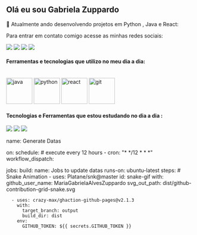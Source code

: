  ## Olá eu sou Gabriela Zuppardo 

 📖 Atualmente ando desenvolvendo projetos em Python , Java e React: 


Para entrar em contato comigo acesse as minhas redes sociais: 


[![](https://img.shields.io/badge/LinkedIn-0077B5?style=for-the-badge&logo=linkedin&logoColor=white)](https://www.linkedin.com/in/gabriela-zuppardo-5080561b9/)
[![](https://img.shields.io/badge/Gmail-D14836?style=for-the-badge&logo=gmail&logoColor=whit
)](mailto:gabrielazuppardo@gmail.com)
[![](https://img.shields.io/badge/Instagram-E4405F?style=for-the-badge&logo=instagram&logoColor=white
)](https://www.instagram.com/gabizuppardo/?hl=en)
[![](https://img.shields.io/badge/GitHub-100000?style=for-the-badge&logo=github&logoColor=white)](https://github.com/MariaGabrielaAlvesZuppardo)
#### Ferramentas e tecnologias que utilizo no meu dia a dia: 

<div style ="display: inline-block"></br>
<img aglin="center" alt="java" heigth="30" width="70" src="https://www.ifpe.edu.br/campus/palmares/noticias/divulgado-resultado-do-curso-de-extensao-em-java/javalogo.png">
<img aglin="center" alt="python" heigth="40" width="70" src="https://img1.gratispng.com/20180320/fsw/kisspng-angle-text-symbol-brand-other-python-5ab0c09b0e3083.2363551015215330830581.jpg">
<img aglin="center" alt="react" heigth="40" width="70" src="https://cdn.iconscout.com/icon/free/png-256/react-1-282599.png?f=webp&w=256">
<img aglin="center" alt="git" heigth="40" width="70" src="https://git-scm.com/images/logos/downloads/Git-Icon-1788C.png">
</div>

#### Tecnologias e Ferramentas que estou estudando no dia a dia : 

![](https://img.shields.io/badge/Spring-6DB33F?style=for-the-badge&logo=spring&logoColor=white)
![](https://img.shields.io/badge/MySQL-00000F?style=for-the-badge&logo=mysql&logoColor=white)
![](https://img.shields.io/badge/MongoDB-4EA94B?style=for-the-badge&logo=mongodb&logoColor=white)

name: Generate Datas

on:
  schedule: # execute every 12 hours
    - cron: "* */12 * * *"
  workflow_dispatch:

jobs:
  build:
    name: Jobs to update datas
    runs-on: ubuntu-latest
    steps:
      # Snake Animation
      - uses: Platane/snk@master
        id: snake-gif
        with:
          github_user_name: MariaGabrielaAlvesZuppardo
          svg_out_path: dist/github-contribution-grid-snake.svg

      - uses: crazy-max/ghaction-github-pages@v2.1.3
        with:
          target_branch: output
          build_dir: dist
        env:
          GITHUB_TOKEN: ${{ secrets.GITHUB_TOKEN }}
